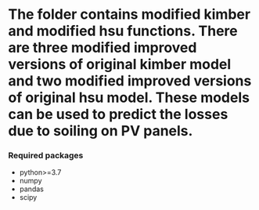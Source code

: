 # The folder contains modified kimber and modified hsu functions. There are three modified improved versions of original kimber model and two modified improved versions of original hsu model. These models can be used to predict the losses due to soiling on PV panels. 



### Required packages

- python>=3.7
- numpy
- pandas
- scipy
